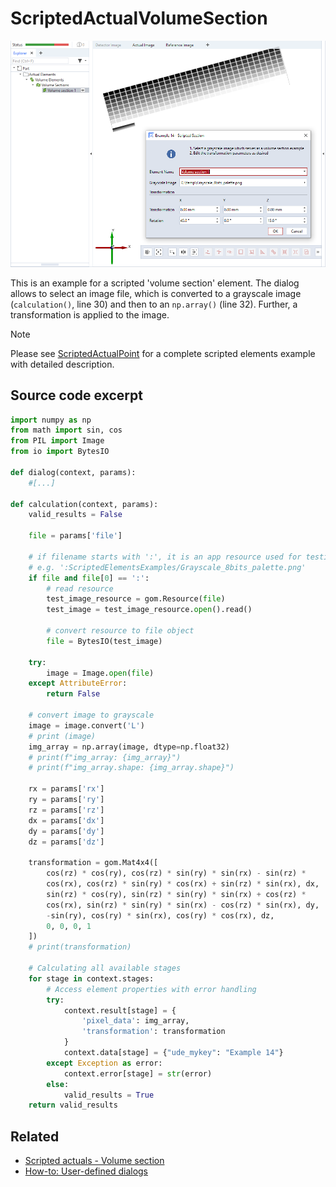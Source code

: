 # ScriptedActualVolumeSection

![Scripted volume section element example](scripted_actual_volume_section.png)

This is an example for a scripted 'volume section' element. The dialog allows to select an image file, which is converted to a grayscale image (`calculation()`, line 30) and then to an `np.array()` (line 32). Further, a transformation is applied to the image.

> [!NOTE]
> Please see [ScriptedActualPoint](https://github.com/ZEISS/zeiss-inspect-app-examples/blob/main/AppExamples/scripted_actuals/ScriptedActualPoint/doc/Documentation.md) for a complete scripted elements example with detailed description.

## Source code excerpt

```python
import numpy as np
from math import sin, cos
from PIL import Image
from io import BytesIO

def dialog(context, params):
    #[...]

def calculation(context, params):
    valid_results = False

    file = params['file']

    # if filename starts with ':', it is an app resource used for testing,
    # e.g. ':ScriptedElementsExamples/Grayscale_8bits_palette.png'
    if file and file[0] == ':':
        # read resource
        test_image_resource = gom.Resource(file)
        test_image = test_image_resource.open().read()

        # convert resource to file object
        file = BytesIO(test_image)

    try:
        image = Image.open(file)
    except AttributeError:
        return False

    # convert image to grayscale
    image = image.convert('L')
    # print (image)
    img_array = np.array(image, dtype=np.float32)
    # print(f"img_array: {img_array}")
    # print(f"img_array.shape: {img_array.shape}")

    rx = params['rx']
    ry = params['ry']
    rz = params['rz']
    dx = params['dx']
    dy = params['dy']
    dz = params['dz']

    transformation = gom.Mat4x4([
        cos(rz) * cos(ry), cos(rz) * sin(ry) * sin(rx) - sin(rz) *
        cos(rx), cos(rz) * sin(ry) * cos(rx) + sin(rz) * sin(rx), dx,
        sin(rz) * cos(ry), sin(rz) * sin(ry) * sin(rx) + cos(rz) *
        cos(rx), sin(rz) * sin(ry) * sin(rx) - cos(rz) * sin(rx), dy,
        -sin(ry), cos(ry) * sin(rx), cos(ry) * cos(rx), dz,
        0, 0, 0, 1
    ])
    # print(transformation)

    # Calculating all available stages
    for stage in context.stages:
        # Access element properties with error handling
        try:
            context.result[stage] = {
                'pixel_data': img_array,
                'transformation': transformation
            }
            context.data[stage] = {"ude_mykey": "Example 14"}
        except Exception as error:
            context.error[stage] = str(error)
        else:
            valid_results = True
    return valid_results
```

## Related

* [Scripted actuals - Volume section](https://zeissiqs.github.io/zeiss-inspect-addon-api/2025/python_api/scripted_elements_api.html#volume-section)
* [How-to: User-defined dialogs](https://zeissiqs.github.io/zeiss-inspect-addon-api/2025/howtos/python_api_introduction/user_defined_dialogs.html)
